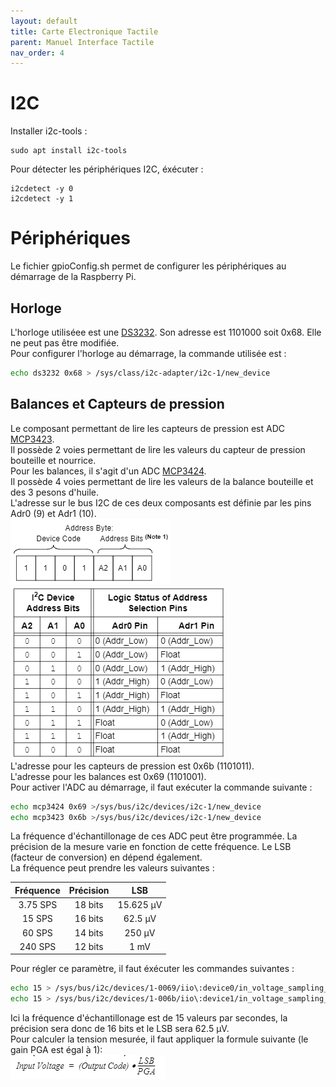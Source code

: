 ```yaml
---
layout: default
title: Carte Electronique Tactile
parent: Manuel Interface Tactile
nav_order: 4
---
```


# [](#header-1)I2C
Installer i2c-tools : 
```
sudo apt install i2c-tools
```

Pour détecter les périphériques I2C, éxécuter : 
```
i2cdetect -y 0
i2cdetect -y 1
```

# [](#header-1)Périphériques
Le fichier gpioConfig.sh permet de configurer les périphériques au démarrage de la Raspberry Pi.  

## [](#header-2)Horloge
L'horloge utiliséee est une [DS3232](../../Datasheets/DS3232.pdf).
Son adresse est 1101000 soit 0x68. Elle ne peut pas être modifiée.  
Pour configurer l'horloge au démarrage, la commande utilisée est : 
```bash
echo ds3232 0x68 > /sys/class/i2c-adapter/i2c-1/new_device
```

## [](#header-2)Balances et Capteurs de pression
Le composant permettant de lire les capteurs de pression est ADC [MCP3423](../../Datasheets/MCP342x.pdf).  
Il possède 2 voies permettant de lire les valeurs du capteur de pression bouteille et nourrice.   
Pour les balances, il s'agit d'un ADC [MCP3424](../../Datasheets/MCP342x.pdf).  
Il possède 4 voies permettant de lire les valeurs de la balance bouteille et des 3 pesons d'huile.  
L'adresse sur le bus I2C de ces deux composants est définie par les pins Adr0 (9) et Adr1 (10).  
![](../../Datasheets/Adresse_MCP342x.png)  ![](../../Datasheets/Tableau_adr_mcp342x.png)  
L'adresse pour les capteurs de pression est 0x6b (1101011).  
L'adresse pour les balances est 0x69 (1101001).  
Pour activer l'ADC au démarrage, il faut exécuter la commande suivante : 
```bash
echo mcp3424 0x69 >/sys/bus/i2c/devices/i2c-1/new_device
echo mcp3423 0x6b >/sys/bus/i2c/devices/i2c-1/new_device
```
La fréquence d'échantillonage de ces ADC peut être programmée. La précision de la mesure varie en fonction de cette fréquence. Le LSB (facteur de conversion) en dépend également.  
La fréquence peut prendre les valeurs suivantes : 

| Fréquence | Précision | LSB       |
|:---------:|:---------:|:---------:|
| 3.75 SPS  | 18 bits   | 15.625 µV |
| 15 SPS    | 16 bits   | 62.5 µV   |
| 60 SPS    | 14 bits   | 250 µV    |
| 240 SPS   | 12 bits   | 1 mV      |

Pour régler ce paramètre, il faut éxécuter les commandes suivantes : 
```bash
echo 15 > /sys/bus/i2c/devices/1-0069/iio\:device0/in_voltage_sampling_frequency
echo 15 > /sys/bus/i2c/devices/1-006b/iio\:device1/in_voltage_sampling_frequency
```
Ici la fréquence d'échantillonage est de 15 valeurs par secondes, la précision sera donc de 16 bits et le LSB sera 62.5 µV.  
Pour calculer la tension mesurée, il faut appliquer la formule suivante (le gain PGA est égal à 1):  
![](../../Datasheets/formule_MCP342x.png)
